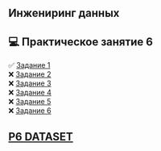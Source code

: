 ## Инжениринг данных 
## :computer: Практическое занятие 6
 
:white_check_mark: [Задание 1](P1.py)  
:x: [Задание 2](P2.py)  
:x: [Задание 3](P3.py)  
:x: [Задание 4](P4.py)  
:x: [Задание 5](P5.py)  
:x: [Задание 6](P6.py)

## [P6 DATASET](https://catalog.data.gov/dataset/crime-data-from-2010-to-2019)

